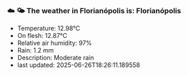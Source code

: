 ### ☁️ 🌤️  The weather in Florianópolis is: Florianópolis

- Temperature: 12.98°C
- On flesh: 12.87°C
- Relative air humidity: 97%
- Rain: 1.2 mm
- Description: Moderate rain
- last updated: 2025-06-26T18:26:11.189558
